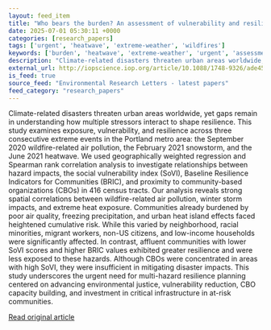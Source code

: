 ```yaml
---
layout: feed_item
title: "Who bears the burden? An assessment of vulnerability and resilience to consecutive disasters in the Portland metro region"
date: 2025-07-01 05:30:11 +0000
categories: [research_papers]
tags: ['urgent', 'heatwave', 'extreme-weather', 'wildfires']
keywords: ['burden', 'heatwave', 'extreme-weather', 'urgent', 'assessment', 'bears', 'wildfires']
description: "Climate-related disasters threaten urban areas worldwide, yet gaps remain in understanding how multiple stressors interact to shape resilience"
external_url: http://iopscience.iop.org/article/10.1088/1748-9326/ade459
is_feed: true
source_feed: "Environmental Research Letters - latest papers"
feed_category: "research_papers"
---
```


Climate-related disasters threaten urban areas worldwide, yet gaps remain in understanding how multiple stressors interact to shape resilience. This study examines exposure, vulnerability, and resilience across three consecutive extreme events in the Portland metro area: the September 2020 wildfire-related air pollution, the February 2021 snowstorm, and the June 2021 heatwave. We used geographically weighted regression and Spearman rank correlation analysis to investigate relationships between hazard impacts, the social vulnerability index (SoVI), Baseline Resilience Indicators for Communities (BRIC), and proximity to community-based organizations (CBOs) in 416 census tracts. Our analysis reveals strong spatial correlations between wildfire-related air pollution, winter storm impacts, and extreme heat exposure. Communities already burdened by poor air quality, freezing precipitation, and urban heat island effects faced heightened cumulative risk. While this varied by neighborhood, racial minorities, migrant workers, non-US citizens, and low-income households were significantly affected. In contrast, affluent communities with lower SoVI scores and higher BRIC values exhibited greater resilience and were less exposed to these hazards. Although CBOs were concentrated in areas with high SoVI, they were insufficient in mitigating disaster impacts. This study underscores the urgent need for multi-hazard resilience planning centered on advancing environmental justice, vulnerability reduction, CBO capacity building, and investment in critical infrastructure in at-risk communities.

[Read original article](http://iopscience.iop.org/article/10.1088/1748-9326/ade459)
